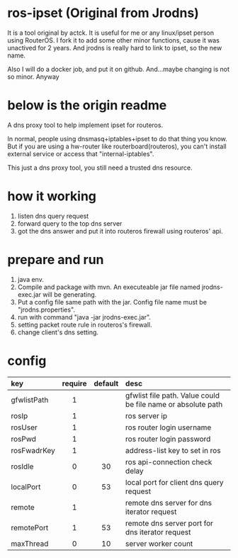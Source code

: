 # ros-ipset (Original from Jrodns)
It is a tool original by actck. It is useful for me or any linux/ipset person using RouterOS.
I fork it to add some other minor functions, cause it was unactived for 2 years. And jrodns is 
really hard to link to ipset, so the new name.

Also I will do a docker job, and put it on github. And...maybe changing is not so minor. Anyway 

# below is the origin readme

A dns proxy tool to help implement ipset for routeros.

In normal, people using dnsmasq+iptables+ipset to do that thing you know.
But if you are using a hw-router like routerboard(routeros), you can't install external
 service or access that "internal-iptables".
 
This just a dns proxy tool, you still need a trusted dns resource.

# how it working
1. listen dns query request
2. forward query to the top dns server
3. got the dns answer and put it into routeros firewall using routeros' api.

# prepare and run
1. java env.
2. Compile and package with mvn. An executeable jar file named jrodns-exec.jar
will be generating.
3. Put a config file same path with the jar. 
Config file name must be "jrodns.properties".
4. run with command "java -jar jrodns-exec.jar".
5. setting packet route rule in routeros's firewall.
6. change client's dns setting.

# config

|key |require|default|desc|
|:---|  :---:|   :---: |:---|
|gfwlistPath|1| |gfwlist file path. Value could be file name or absolute path
|rosIp|1| | ros server ip
|rosUser|1| | ros router login username
|rosPwd|1| | ros router login password
|rosFwadrKey|1| | address-list key to set in ros
|rosIdle|0|30| ros api-connection check delay
|localPort|0|53|local port for client dns query request
|remote|1| |remote dns server for dns iterator request
|remotePort|1|53| remote dns server port for dns iterator request
|maxThread|0|10|server worker count

